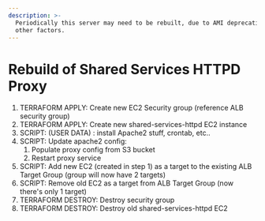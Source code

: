 ```yaml
---
description: >-
  Periodically this server may need to be rebuilt, due to AMI deprecations, or
  other factors.
---
```


# Rebuild of Shared Services HTTPD Proxy

1. TERRAFORM APPLY:  Create new EC2 Security group (reference ALB security group)
2. TERRAFORM APPLY:  Create new shared-services-httpd EC2 instance
3. SCRIPT: (USER DATA) : install Apache2 stuff, crontab, etc..
4. SCRIPT:  Update apache2 config:
   1. Populate proxy config from S3 bucket
   2. Restart proxy service
5. SCRIPT:  Add new EC2 (created in step 1) as a target to the existing ALB Target Group (group will now have 2 targets)
6. SCRIPT:  Remove old EC2 as a target from ALB Target Group (now there's only 1 target)
7. TERRAFORM DESTROY:  Destroy security group
8. TERRAFORM DESTROY:  Destroy old shared-services-httpd EC2








